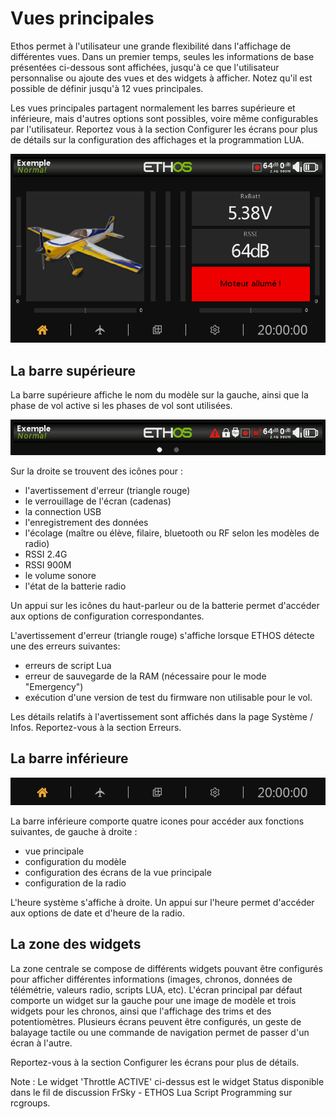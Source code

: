 # Vues principales

Ethos permet à l'utilisateur une grande flexibilité dans l'affichage de différentes vues. Dans un premier temps, seules les informations de base présentées ci-dessous sont affichées, jusqu'à ce que l'utilisateur personnalise ou ajoute des vues et des widgets à afficher. Notez qu'il est possible de définir jusqu'à 12 vues principales.

Les vues principales partagent normalement les barres supérieure et inférieure, mais d'autres options sont possibles, voire même configurables par l'utilisateur. Reportez vous à la section Configurer les écrans pour plus de détails sur la configuration des affichages et la programmation LUA.

![Exemple de vue principale](./assets/mainview.png)

## La barre supérieure

La barre supérieure affiche le nom du modèle sur la gauche, ainsi que la phase de vol active si les phases de vol sont utilisées.

![Barre supérieure](./assets/topbar.png)

Sur la droite se trouvent des icônes pour :

* l'avertissement d'erreur (triangle rouge)
* le verrouillage de l'écran (cadenas)
* la connection USB
* l'enregistrement des données
* l'écolage (maître ou élève, filaire, bluetooth ou RF selon les modèles de radio)
* RSSI 2.4G
* RSSI 900M
* le volume sonore
* l'état de la batterie radio

Un appui sur les icônes du haut-parleur ou de la batterie permet d'accéder aux options de configuration correspondantes.

L'avertissement d'erreur (triangle rouge) s'affiche lorsque ETHOS détecte une des erreurs suivantes:

* erreurs de script Lua
* erreur de sauvegarde de la RAM (nécessaire pour le mode "Emergency")
* exécution d'une version de test du firmware non utilisable pour le vol.

Les détails relatifs à l'avertissement sont affichés dans la page Système / Infos. Reportez-vous à la section Erreurs.

## La barre inférieure

![Barre inférieure](./assets/bottombar.png)

La barre inférieure comporte quatre icones pour accéder aux fonctions suivantes, de gauche à droite :&#x20;

* vue principale
* configuration du modèle
* configuration des écrans de la vue principale
* configuration de la radio

L'heure système s'affiche à droite. Un appui sur l'heure permet d'accéder aux options de date et d'heure de la radio.

## La zone des widgets

La zone centrale se compose de différents widgets pouvant être configurés pour afficher différentes informations (images, chronos, données de télémétrie, valeurs radio, scripts LUA, etc). L'écran principal par défaut comporte un widget sur la gauche pour une image de modèle et trois widgets pour les chronos, ainsi que l'affichage des trims et des potentiomètres. Plusieurs écrans peuvent être configurés, un geste de balayage tactile ou une commande de navigation permet de passer d'un écran à l'autre.

Reportez-vous à la section Configurer les écrans pour plus de détails.

Note : Le widget 'Throttle ACTIVE' ci-dessus est le widget Status disponible dans le fil de discussion FrSky - ETHOS Lua Script Programming sur rcgroups.

